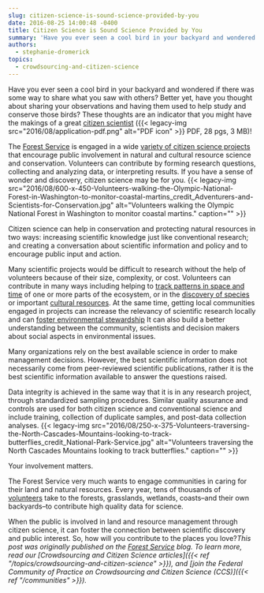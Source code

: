 ```yaml
---
slug: citizen-science-is-sound-science-provided-by-you
date: 2016-08-25 14:00:48 -0400
title: Citizen Science is Sound Science Provided by You
summary: 'Have you ever seen a cool bird in your backyard and wondered if there was some way to share what you saw with others? Better yet, have you thought about sharing your observations and having them used to help study and conserve those birds? These thoughts are an indicator that you might have the makings of a'
authors:
  - stephanie-dromerick
topics:
  - crowdsourcing-and-citizen-science
---
```


Have you ever seen a cool bird in your backyard and wondered if there was some way to share what you saw with others? Better yet, have you thought about sharing your observations and having them used to help study and conserve those birds? These thoughts are an indicator that you might have the makings of a great <a href="http://www.esa.org/esa/wp-content/uploads/2015/09/Issue19.pdf" target="_blank">citizen scientist</a> ({{< legacy-img src="2016/08/application-pdf.png" alt="PDF icon" >}} PDF, 28 pgs, 3 MB)!

The [Forest Service](http://www.fs.fed.us/) is engaged in a wide <a href="https://ccsinventory.wilsoncenter.org/" target="_blank">variety of citizen science projects</a> that encourage public involvement in natural and cultural resource science and conservation. Volunteers can contribute by forming research questions, collecting and analyzing data, or interpreting results. If you have a sense of wonder and discovery, citizen science may be for you. {{< legacy-img src="2016/08/600-x-450-Volunteers-walking-the-Olympic-National-Forest-in-Washington-to-monitor-coastal-martins\_credit\_Adventurers-and-Scientists-for-Conservation.jpg" alt="Volunteers walking the Olympic National Forest in Washington to monitor coastal martins." caption="" >}}

Citizen science can help in conservation and protecting natural resources in two ways: increasing scientific knowledge just like conventional research; and creating a conversation about scientific information and policy and to encourage public input and action.

Many scientific projects would be difficult to research without the help of volunteers because of their size, complexity, or cost. Volunteers can contribute in many ways including helping to <a href="http://budburst.org/forests" target="_blank">track patterns in space and time</a> of one or more parts of the ecosystem, or in the <a href="https://www.youtube.com/watch?v=DLGk_VG_U5Y" target="_blank">discovery of species</a> or important [cultural resources](http://www.fs.fed.us/blogs/forest-service-celebrates-50th-anniversary-national-historic-preservation-act). At the same time, getting local communities engaged in projects can increase the relevancy of scientific research locally and can <a href="https://ccsinventory.wilsoncenter.org/#projectId/208" target="_blank">foster environmental stewardship</a> It can also build a better understanding between the community, scientists and decision makers about social aspects in environmental issues.

Many organizations rely on the best available science in order to make management decisions. However, the best scientific information does not necessarily come from peer-reviewed scientific publications, rather it is the best scientific information available to answer the questions raised.

Data integrity is achieved in the same way that it is in any research project, through standardized sampling procedures. Similar quality assurance and controls are used for both citizen science and conventional science and include training, collection of duplicate samples, and post-data collection analyses. {{< legacy-img src="2016/08/250-x-375-Volunteers-traversing-the-North-Cascades-Mountains-looking-to-track-butterflies\_credit\_National-Park-Service.jpg" alt="Volunteers traversing the North Cascades Mountains looking to track butterflies." caption="" >}}

Your involvement matters.

The Forest Service very much wants to engage communities in caring for their land and natural resources. Every year, tens of thousands of [volunteers](http://www.fs.fed.us/working-with-us/volunteers) take to the forests, grasslands, wetlands, coasts–and their own backyards–to contribute high quality data for science.

When the public is involved in land and resource management through citizen science, it can foster the connection between scientific discovery and public interest. So, how will you contribute to the places you love?_This post was originally published on the [Forest Service](http://www.fs.fed.us/blogs/) blog._
_To learn more, read our [Crowdsourcing and Citizen Science articles]({{< ref "/topics/crowdsourcing-and-citizen-science" >}}), and [join the Federal Community of Practice on Crowdsourcing and Citizen Science (CCS)]({{< ref "/communities" >}})._
